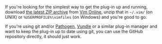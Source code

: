 If you're looking for the simplest way to get the plug-in up and running, download [the latest ZIP archive](http://peterodding.com/code/vim/downloads/publish.zip) from [Vim Online](http://www.vim.org/scripts/script.php?script_id=2252), unzip that in `~/.vim/` (on UNIX) or `%USERPROFILE%\vimfiles` (on Windows) and you're good to go.

If you're using git and/or [Pathogen](http://www.vim.org/scripts/script.php?script_id=2332), [Vundle](https://github.com/gmarik/vundle) or a similar plug-in manager and want to keep the plug-in up to date using git, you can use the GitHub repository directly, it should just work.

